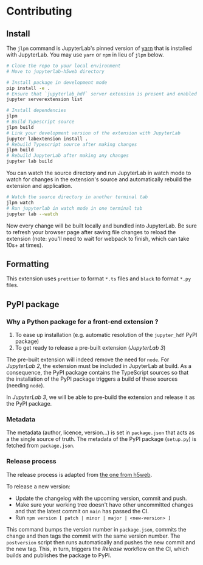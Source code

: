 # Contributing

## Install

The `jlpm` command is JupyterLab's pinned version of
[yarn](https://yarnpkg.com/) that is installed with JupyterLab. You may use
`yarn` or `npm` in lieu of `jlpm` below.

```bash
# Clone the repo to your local environment
# Move to jupyterlab-h5web directory

# Install package in development mode
pip install -e .
# Ensure that `jupyterlab_hdf` server extension is present and enabled
jupyter serverextension list

# Install dependencies
jlpm
# Build Typescript source
jlpm build
# Link your development version of the extension with JupyterLab
jupyter labextension install .
# Rebuild Typescript source after making changes
jlpm build
# Rebuild JupyterLab after making any changes
jupyter lab build
```

You can watch the source directory and run JupyterLab in watch mode to watch for changes in the extension's source and automatically rebuild the extension and application.

```bash
# Watch the source directory in another terminal tab
jlpm watch
# Run jupyterlab in watch mode in one terminal tab
jupyter lab --watch
```

Now every change will be built locally and bundled into JupyterLab. Be sure to refresh your browser page after saving file changes to reload the extension (note: you'll need to wait for webpack to finish, which can take 10s+ at times).

## Formatting

This extension uses `prettier` to format `*.ts` files and `black` to format `*.py` files.

## PyPI package

### Why a Python package for a front-end extension ?

1. To ease up installation (e.g. automatic resolution of the `jupyter_hdf` PyPI package)
2. To get ready to release a pre-built extension (_JupyterLab 3_)

The pre-built extension will indeed remove the need for `node`. For _JupyterLab 2_, the extension must be included in JupyterLab at build. As a consequence, the PyPI package contains the TypeScript sources so that the installation of the PyPI package triggers a build of these sources (needing `node`).

In _JupyterLab 3_, we will be able to pre-build the extension and release it as the PyPI package.

### Metadata

The metadata (author, licence, version...) is set in `package.json` that acts as a the single source of truth. The metadata of the PyPI package (`setup.py`) is fetched from `package.json`.

### Release process

The release process is adapted from [the one from h5web](https://github.com/silx-kit/h5web/blob/main/CONTRIBUTING.md#release-process).

To release a new version:

- Update the changelog with the upcoming version, commit and push.
- Make sure your working tree doesn't have other uncommitted changes and that the latest commit on `main` has passed the CI.
- Run `npm version [ patch | minor | major | <new-version> ]`

This command bumps the version number in `package.json`, commits the change and then tags the commit with the same version number. The `postversion` script then runs automatically and pushes the new commit and the new tag. This, in turn, triggers the _Release_ workflow on the CI, which builds and publishes the package to PyPI.
